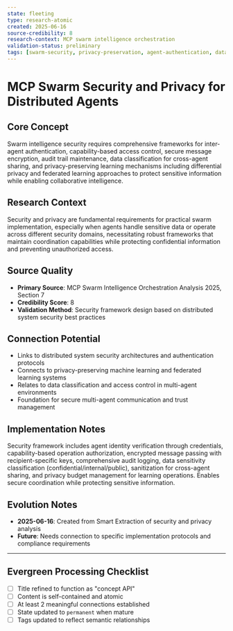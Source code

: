 ```yaml
---
state: fleeting
type: research-atomic
created: 2025-06-16
source-credibility: 8
research-context: MCP swarm intelligence orchestration
validation-status: preliminary
tags: [swarm-security, privacy-preservation, agent-authentication, data-protection, distributed-security]
---
```


# MCP Swarm Security and Privacy for Distributed Agents

## Core Concept

Swarm intelligence security requires comprehensive frameworks for inter-agent authentication, capability-based access control, secure message encryption, audit trail maintenance, data classification for cross-agent sharing, and privacy-preserving learning mechanisms including differential privacy and federated learning approaches to protect sensitive information while enabling collaborative intelligence.

## Research Context

Security and privacy are fundamental requirements for practical swarm implementation, especially when agents handle sensitive data or operate across different security domains, necessitating robust frameworks that maintain coordination capabilities while protecting confidential information and preventing unauthorized access.

## Source Quality

- **Primary Source**: MCP Swarm Intelligence Orchestration Analysis 2025, Section 7
- **Credibility Score**: 8
- **Validation Method**: Security framework design based on distributed system security best practices

## Connection Potential

- Links to distributed system security architectures and authentication protocols
- Connects to privacy-preserving machine learning and federated learning systems
- Relates to data classification and access control in multi-agent environments
- Foundation for secure multi-agent communication and trust management

## Implementation Notes

Security framework includes agent identity verification through credentials, capability-based operation authorization, encrypted message passing with recipient-specific keys, comprehensive audit logging, data sensitivity classification (confidential/internal/public), sanitization for cross-agent sharing, and privacy budget management for learning operations. Enables secure coordination while protecting sensitive information.

## Evolution Notes

- **2025-06-16**: Created from Smart Extraction of security and privacy analysis
- **Future**: Needs connection to specific implementation protocols and compliance requirements

---

## Evergreen Processing Checklist

- [ ] Title refined to function as "concept API"
- [ ] Content is self-contained and atomic
- [ ] At least 2 meaningful connections established  
- [ ] State updated to `permanent` when mature
- [ ] Tags updated to reflect semantic relationships